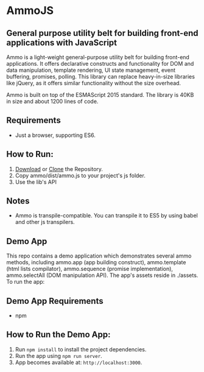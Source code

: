 # AmmoJS
## General purpose utility belt for building front-end applications with JavaScript

Ammo is a light-weight general-purpose utility belt for building front-end applications. It offers declarative constructs and functionality for DOM and data manipulation, template rendering, UI state management, event buffering, promises, polling. This library can replace heavy-in-size libraries like jQuery, as it offers similar functionality without the size overhead.

Ammo is built on top of the ESMAScript 2015 standard. 
The library is 40KB in size and about 1200 lines of code.

## Requirements
* Just a browser, supporting ES6.

## How to Run:

1. [Download](https://github.com/nevendyulgerov/ammo/archive/master.zip) or [Clone](https://github.com/nevendyulgerov/ammo.git) the Repository.
2. Copy ammo/dist/ammo.js to your project's js folder.
3. Use the lib's API

## Notes
* Ammo is transpile-compatible. You can transpile it to ES5 by using babel and other js transpilers.

## Demo App
This repo contains a demo application which demonstrates several ammo methods, including ammo.app (app building construct), ammo.template (html lists compilator), ammo.sequence (promise implementation), ammo.selectAll (DOM manipulation API). The app's assets reside in ./assets. To run the app:

## Demo App Requirements
* npm

## How to Run the Demo App:

1. Run `npm install` to install the project dependencies.
2. Run the app using `npm run server`.
3. App becomes available at: `http://localhost:3000`.